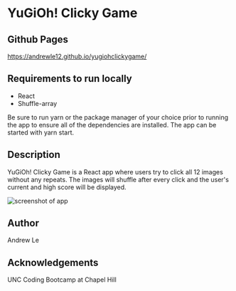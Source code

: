 # YuGiOh! Clicky Game

## Github Pages

https://andrewle12.github.io/yugiohclickygame/

## Requirements to run locally

- React
- Shuffle-array

Be sure to run yarn or the package manager of your choice prior to running the app to ensure all of the dependencies are installed. The app can be started with yarn start.

## Description

YuGiOh! Clicky Game is a React app where users try to click all 12 images without any repeats. The images will shuffle after every click and the user's current and high score will be displayed.

![screenshot of app](./Capture.PNG)

## Author

Andrew Le

## Acknowledgements

UNC Coding Bootcamp at Chapel Hill
